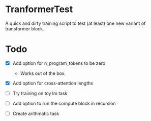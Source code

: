 # TranformerTest
A quick and dirty training script to test (at least) one new variant of transformer block. 

# Todo
- [x] Add option for n_program_tokens to be zero
    - Works out of the box.
- [x] Add option for cross-attention lengths
- [ ] Try training on toy lm task
- [ ] Add option to run the compute block in recursion
- [ ] Create arithmatic task

